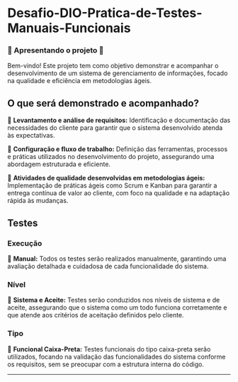 # Desafio-DIO-Pratica-de-Testes-Manuais-Funcionais

### 🐞 Apresentando o projeto 🐞
Bem-vindo! Este projeto tem como objetivo demonstrar e acompanhar o desenvolvimento de um sistema de gerenciamento de informações, focado na qualidade e eficiência em metodologias ágeis.

## O que será demonstrado e acompanhado?
🐞 **Levantamento e análise de requisitos:** Identificação e documentação das necessidades do cliente para garantir que o sistema desenvolvido atenda às expectativas.

🐞 **Configuração e fluxo de trabalho:** Definição das ferramentas, processos e práticas utilizados no desenvolvimento do projeto, assegurando uma abordagem estruturada e eficiente.

🐞 **Atividades de qualidade desenvolvidas em metodologias ágeis:** Implementação de práticas ágeis como Scrum e Kanban para garantir a entrega contínua de valor ao cliente, com foco na qualidade e na adaptação rápida às mudanças.

## Testes
### Execução
🐞 **Manual:** Todos os testes serão realizados manualmente, garantindo uma avaliação detalhada e cuidadosa de cada funcionalidade do sistema.

### Nível
🐞 **Sistema e Aceite:** Testes serão conduzidos nos níveis de sistema e de aceite, assegurando que o sistema como um todo funciona corretamente e que atende aos critérios de aceitação definidos pelo cliente.

### Tipo
🐞 **Funcional Caixa-Preta:** Testes funcionais do tipo caixa-preta serão utilizados, focando na validação das funcionalidades do sistema conforme os requisitos, sem se preocupar com a estrutura interna do código.

---


